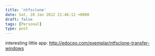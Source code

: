 ```yaml
---
title: 'ntfsclone'
date: Sat, 28 Jan 2012 21:46:12 +0000
draft: false
tags: [Personal]
type: post
---
```


interesting little app: http://edoceo.com/exemplar/ntfsclone-transfer-windows
